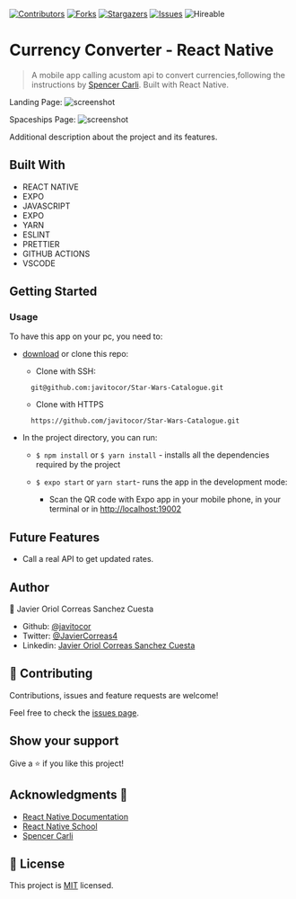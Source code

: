 <!--
*** Thanks for checking out this README Template. If you have a suggestion that would
*** make this better, please fork the repo and create a pull request or simply open
*** an issue with the tag "enhancement".
*** Thanks again! Now go create something AMAZING! :D
-->

<!-- PROJECT SHIELDS -->
<!--
*** I'm using markdown "reference style" links for readability.
*** Reference links are enclosed in brackets [ ] instead of parentheses ( ).
*** See the bottom of this document for the declaration of the reference variables
*** for contributors-url, forks-url, etc. This is an optional, concise syntax you may use.
*** https://www.markdownguide.org/basic-syntax/#reference-style-links
-->
[![Contributors][contributors-shield]][contributors-url] 
[![Forks][forks-shield]][forks-url] 
[![Stargazers][stars-shield]][stars-url] 
[![Issues][issues-shield]][issues-url] 
![Hireable](https://cdn.rawgit.com/hiendv/hireable/master/styles/default/yes.svg) 

# Currency Converter - React Native

>  A mobile app calling acustom api to convert currencies,following the instructions by [Spencer Carli](https://learn.reactnativeschool.com/courses). Built with React Native.


Landing Page:
![screenshot](./src/assets/screenshot.png)

Spaceships Page: 
![screenshot](./src/assets/screenshot1.png)

Additional description about the project and its features.

## Built With

- REACT NATIVE
- EXPO
- JAVASCRIPT
- EXPO
- YARN
- ESLINT
- PRETTIER
- GITHUB ACTIONS
- VSCODE

## Getting Started

### Usage
To have this app on your pc, you need to:
* [download](https://github.com/javitocor/Star-Wars-Catalogue/archive/development.zip) or clone this repo:
  - Clone with SSH:
  ```
    git@github.com:javitocor/Star-Wars-Catalogue.git
  ```
  - Clone with HTTPS
  ```
    https://github.com/javitocor/Star-Wars-Catalogue.git
  ```

* In the project directory, you can run:

  - `$ npm install` or `$ yarn install` - installs all the dependencies required by the project

  - `$ expo start` or `yarn start`- runs the app in the development mode:
    - Scan the QR code with Expo app in your mobile phone, in your terminal or in [http://localhost:19002](http://localhost:19002)

## Future Features
- Call a real API to get updated rates.

## Author

👤 Javier Oriol Correas Sanchez Cuesta 
- Github: [@javitocor](https://github.com/javitocor) 
- Twitter: [@JavierCorreas4](https://twitter.com/JavierCorreas4) 
- Linkedin: [Javier Oriol Correas Sanchez Cuesta](https://www.linkedin.com/in/javier-correas-sanchez-cuesta-15289482/) 

## 🤝 Contributing

Contributions, issues and feature requests are welcome!

Feel free to check the [issues page](https://github.com/javitocor/Star-Wars-Catalogue/issues).

## Show your support

Give a ⭐️ if you like this project!

## Acknowledgments 🚀

- [React Native Documentation](https://reactnative.dev/docs/getting-started)
- [React Native School](https://learn.reactnativeschool.com/courses/enrolled/175915)
- [Spencer Carli](https://twitter.com/spencer_carli?lang=en)

## 📝 License

This project is [MIT](lic.url) licensed.

<!-- MARKDOWN LINKS & IMAGES -->
<!-- https://www.markdownguide.org/basic-syntax/#reference-style-links -->
[contributors-shield]: https://img.shields.io/github/contributors/javitocor/Star-Wars-Catalogue.svg?style=flat-square
[contributors-url]: https://github.com/javitocor/Star-Wars-Catalogue/graphs/contributors
[forks-shield]: https://img.shields.io/github/forks/javitocor/Star-Wars-Catalogue.svg?style=flat-square
[forks-url]: https://github.com/javitocor/Star-Wars-Catalogue/network/members
[stars-shield]: https://img.shields.io/github/stars/javitocor/Star-Wars-Catalogue.svg?style=flat-square
[stars-url]: https://github.com/javitocor/Star-Wars-Catalogue/stargazers
[issues-shield]: https://img.shields.io/github/issues/javitocor/Star-Wars-Catalogue.svg?style=flat-square
[issues-url]: https://github.com/javitocor/Star-Wars-Catalogue/issues